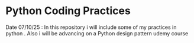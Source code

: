 # Python Coding Practices
Date 07/10/25 : In this repository i will include some of my practices in python . Also i will be advancing on a Python design pattern udemy course